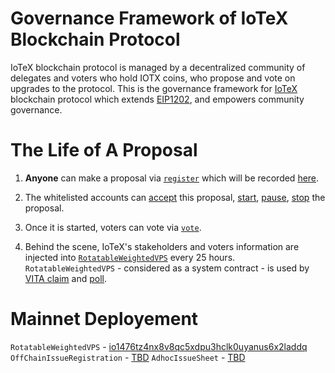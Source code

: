 # Governance Framework of IoTeX Blockchain Protocol

IoTeX blockchain protocol is managed by a decentralized community of delegates and voters who hold IOTX coins, who propose and vote on upgrades to the protocol. This is the governance framework for [IoTeX](https://iotex.io) blockchain protocol which extends [EIP1202](https://github.com/ethereum/EIPs/blob/master/EIPS/eip-1202.md), and empowers community governance. 


# The Life of A Proposal
1. **Anyone** can make a proposal via [`register`](https://github.com/iotexproject/IOTX-EIP-1202-contracts/blob/master/contracts/OffChainIssueRegistration.sol#L48) which will be recorded [here](https://github.com/iotexproject/IOTX-EIP-1202-contracts/blob/master/contracts/AdhocIssueSheet.sol).

2. The whitelisted accounts can [accept](https://github.com/iotexproject/IOTX-EIP-1202-contracts/blob/master/contracts/AdhocIssueSheet.sol#L49) this proposal, [start](https://github.com/iotexproject/IOTX-EIP-1202-contracts/blob/master/contracts/AdhocIssueSheet.sol#L67), [pause](https://github.com/iotexproject/IOTX-EIP-1202-contracts/blob/master/contracts/AdhocIssueSheet.sol#L79), [stop](https://github.com/iotexproject/IOTX-EIP-1202-contracts/blob/master/contracts/AdhocIssueSheet.sol#L103) the proposal.

3. Once it is started, voters can vote via [`vote`](https://github.com/iotexproject/IOTX-EIP-1202-contracts/blob/master/contracts/OffchainIssue.sol#L119).

4. Behind the scene, IoTeX's stakeholders and voters information are injected into [`RotatableWeightedVPS`](https://github.com/iotexproject/iotex-governance/tree/master/contracts/VPS) every 25 hours. `RotatableWeightedVPS` - considered as a system contract - is used by [VITA claim](https://iotex.io/vita) and [poll](https://member.iotex.io).


# Mainnet Deployement
`RotatableWeightedVPS` - [io1476tz4nx8v8qc5xdpu3hclk0uyanus6x2laddq](https://www.iotexscan.io/address/io1476tz4nx8v8qc5xdpu3hclk0uyanus6x2laddq)
`OffChainIssueRegistration` - [TBD](TBD)
`AdhocIssueSheet` - [TBD](TBD)

